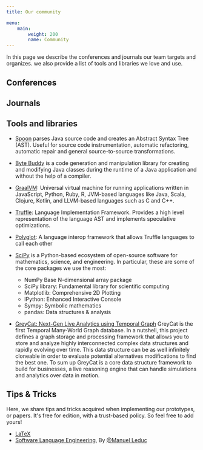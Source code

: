 ```yaml
---
title: Our community

menu: 
    main:
        weight: 200
        name: Community
---
```


In this page we describe the conferences and journals our team targets and organizes. we also provide a list of tools and libraries we love and use.

## Conferences

## Journals

## Tools and libraries

* [Spoon](http://spoon.gforge.inria.fr/) parses Java source code and creates an Abstract Syntax Tree (AST). Useful for source code instrumentation, automatic refactoring, automatic repair and general source-to-source transformations.

* [Byte Buddy](http://bytebuddy.net/) is a code generation and manipulation library for creating and modifying Java classes during the runtime of a Java application and without the help of a compiler. 

* [GraalVM](https://www.graalvm.org/): Universal virtual machine for running applications written in JavaScript, Python, Ruby, R, JVM-based languages like Java, Scala, Clojure, Kotlin, and LLVM-based languages such as C and C++.

* [Truffle](https://github.com/oracle/graal/tree/master/truffle): Language Implementation Framework. Provides a high level representation of the language AST and implements speculative optimizations.

* [Polyglot](http://www.oracle.com/technetwork/oracle-labs/program-languages/polyglot/index.html): A language interop framework that allows Truffle languages to call each other

* [SciPy](https://www.scipy.org/) is a Python-based ecosystem of open-source software for mathematics, science, and engineering. In particular, these are some of the core packages we use the most:
    - NumPy Base N-dimensional array package
    - SciPy library: Fundamental library for scientific computing
    - Matplotlib: Comprehensive 2D Plotting
    - IPython: Enhanced Interactive Console
    - Sympy: Symbolic mathematics
    - pandas:  Data structures & analysis

* [GreyCat: Next-Gen Live Analytics using Temporal Graph](https://github.com/datathings/greycat) GreyCat is the first Temporal Many-World Graph database. In a nutshell, this project defines a graph storage and processing framework that allows you to store and analyze highly interconnected complex data structures and rapidly evolving over time. This data structure can be as well infinitely cloneable in order to evaluate potential alternatives modifications to find the best one. To sum up GreyCat is a core data structure framework to build for businesses, a live reasoning engine that can handle simulations and analytics over data in motion.

## Tips & Tricks

Here, we share tips and tricks acquired when implementing our prototypes, or papers.
It's free for edition, with a trust-based policy.
So feel free to add yours!

- [LaTeX](https://hackmd.diverse-team.fr/LuGwkd6rS7WH-jM97oGW2Q)
- [Software Language Engineering](https://manuelleduc.github.io/awesome-software-language-engineering/), By [@Manuel Leduc](https://mleduc.xyz/)
